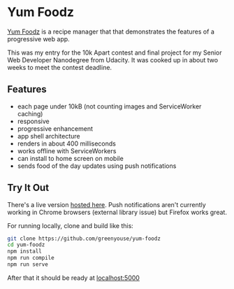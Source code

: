 # Yum Foodz

[Yum Foodz](https://yum-foodz.herokuapp.com) is a recipe manager that
that demonstrates the features of a progressive web app.

This was my entry for the 10k Apart contest and final project for my
Senior Web Developer Nanodegree from Udacity. It was cooked up in about
two weeks to meet the contest deadline.  

## Features

- each page under 10kB (not counting images and ServiceWorker caching)
- responsive
- progressive enhancement
- app shell architecture
- renders in about 400 milliseconds
- works offline with ServiceWorkers
- can install to home screen on mobile
- sends food of the day updates using push notifications

## Try It Out

There's a live version [hosted here](https://yum-foodz.herokuapp.com). Push
notifications aren't currently working in Chrome browsers (external library
issue) but Firefox works great.

For running locally, clone and build like this:

```sh
git clone https://github.com/greenyouse/yum-foodz
cd yum-foodz
npm install
npm run compile
npm run serve
```

After that it should be ready at [localhost:5000](http://localhost:5000)
